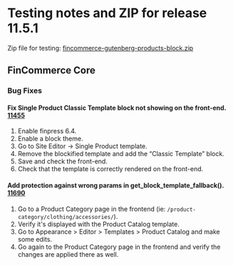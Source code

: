 # Testing notes and ZIP for release 11.5.1

Zip file for testing: [fincommerce-gutenberg-products-block.zip](https://github.com/dieselfox1/fincommerce-blocks/files/13299246/fincommerce-gutenberg-products-block.zip)

## FinCommerce Core

### Bug Fixes

#### Fix Single Product Classic Template block not showing on the front-end. [11455](https://github.com/dieselfox1/fincommerce-blocks/pull/11455)

1. Enable finpress 6.4.
2. Enable a block theme.
3. Go to Site Editor → Single Product template.
4. Remove the blockified template and add the “Classic Template” block.
5. Save and check the front-end.
6. Check that the template is correctly rendered on the front-end.

#### Add protection against wrong params in get_block_template_fallback(). [11690](https://github.com/dieselfox1/fincommerce-blocks/pull/11690)

1. Go to a Product Category page in the frontend (ie: `/product-category/clothing/accessories/`).
2. Verify it's displayed with the Product Catalog template.
3. Go to Appearance > Editor > Templates > Product Catalog and make some edits.
4. Go again to the Product Category page in the frontend and verify the changes are applied there as well.
